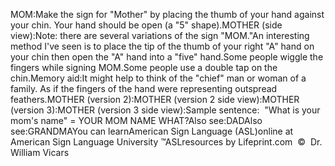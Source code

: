 MOM:Make the sign for "Mother"
by placing the thumb of your hand against your chin. Your hand should be open (a "5" shape).MOTHER (side view):Note: there are several variations of the sign "MOM."An interesting method I've seen is to place the tip of the thumb of your right
"A" hand on your chin then open the "A" hand into a
"five" hand.Some people wiggle the fingers while signing MOM.Some people use a double tap on the chin.Memory aid:It might help to think of the "chief" man or woman
of a family. As if the fingers of the hand were representing outspread feathers.MOTHER (version 2):MOTHER (version 2 side view):MOTHER (version 3):MOTHER (version 3 side view):Sample sentence: 
			"What is your mom's name" = YOUR MOM NAME WHAT?Also see:DADAlso see:GRANDMAYou can learnAmerican Sign Language (ASL)online at American Sign Language University ™ASLresources by Lifeprint.com  ©  Dr. William Vicars